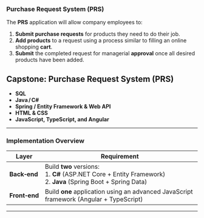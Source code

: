 
### Purchase Request System (PRS)

The **PRS** application will allow company employees to:

1. **Submit purchase requests** for products they need to do their job.  
2. **Add products** to a request using a process similar to filling an online shopping **cart**.  
3. **Submit** the completed request for managerial **approval** once all desired products have been added.


## Capstone: Purchase Request System (PRS)

- **SQL**
- **Java / C#**
- **Spring / Entity Framework & Web API**
- **HTML & CSS**
- **JavaScript, TypeScript, and Angular**

---

### Implementation Overview

| Layer | Requirement |
|-------|-------------|
| **Back‑end** | Build **two** versions: <br>1. **C#** (ASP.NET Core + Entity Framework)<br>2. **Java** (Spring Boot + Spring Data) |
| **Front‑end** | Build **one** application using an advanced JavaScript framework (Angular + TypeScript) |

---
